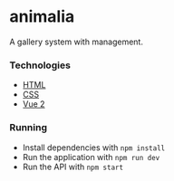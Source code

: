 # animalia
A gallery system with management.

### Technologies
- [HTML](https://developer.mozilla.org/pt-BR/docs/Web/HTML)
- [CSS](https://sass-lang.com/)
- [Vue 2](https://vuejs.org/)

### Running
- Install dependencies with `npm install`
- Run the application with `npm run dev`
- Run the API with `npm start`
